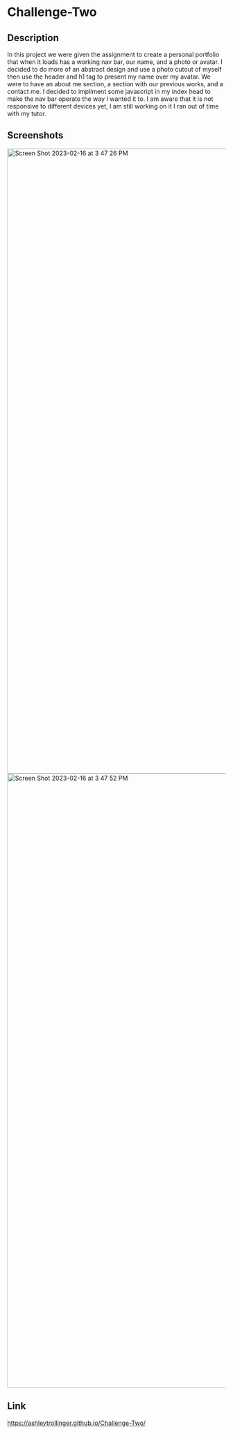 # Challenge-Two
## Description
In this project we were given the assignment to create a personal portfolio that when it loads has a working nav bar, our name, and a photo or avatar. I decided to do more of an abstract design and use a photo cutout of myself then use the header and h1 tag to present my name over my avatar. We were to have an about me section, a section with our previous works, and a contact me. I decided to impliment some javascript in my index head to make the nav bar operate the way I wanted it to. I am aware that it is not responsive to different devices yet, I am still working on it I ran out of time with my tutor.

## Screenshots
<img width="1437" alt="Screen Shot 2023-02-16 at 3 47 26 PM" src="https://user-images.githubusercontent.com/123582742/219489463-bc7dacdf-599f-4aff-89e9-5218bf7afcd1.png">
<img width="1413" alt="Screen Shot 2023-02-16 at 3 47 52 PM" src="https://user-images.githubusercontent.com/123582742/219489474-521e92c0-0732-4f65-8506-f53ab8fdcd7b.png">

## Link
https://ashleytrollinger.github.io/Challenge-Two/

